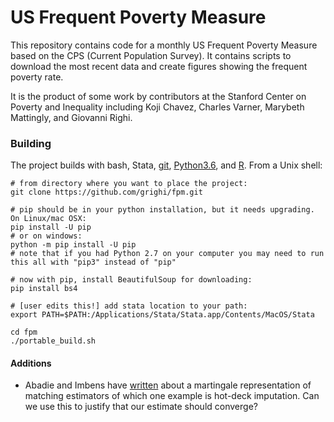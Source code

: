 
# US Frequent Poverty Measure
This repository contains code for a monthly US Frequent Poverty Measure based on the CPS (Current Population Survey). It contains scripts to download the most recent data and create figures showing the frequent poverty rate. 

It is the product of some work by contributors at the Stanford Center on Poverty and Inequality including Koji Chavez, Charles Varner, Marybeth Mattingly, and Giovanni Righi. 


### Building

The project builds with bash, Stata, [git](https://git-for-windows.github.io/), [Python3.6](https://www.python.org/downloads/), and [R](https://cran.r-project.org/doc/FAQ/R-FAQ.html#How-can-R-be-installed_003f). From a Unix shell:

```
# from directory where you want to place the project:
git clone https://github.com/grighi/fpm.git

# pip should be in your python installation, but it needs upgrading. On Linux/mac OSX:
pip install -U pip
# or on windows:
python -m pip install -U pip
# note that if you had Python 2.7 on your computer you may need to run this all with "pip3" instead of "pip"

# now with pip, install BeautifulSoup for downloading:
pip install bs4

# [user edits this!] add stata location to your path:
export PATH=$PATH:/Applications/Stata/Stata.app/Contents/MacOS/Stata

cd fpm
./portable_build.sh
```
#### Additions
* Abadie and Imbens have [written](https://economics.mit.edu/files/13159) about a martingale representation of matching estimators of which one example is hot-deck imputation. Can we use this to justify that our estimate should converge?

